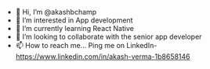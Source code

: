 - 👋 Hi, I’m @akashbchamp
- 👀 I’m interested in App development
- 🌱 I’m currently learning React Native
- 💞️ I’m looking to collaborate with the senior app developer
- 📫 How to reach me... Ping me on LinkedIn- https://www.linkedin.com/in/akash-verma-1b8658146

<!---
akashbchamp/akashbchamp is a ✨ special ✨ repository because its `README.md` (this file) appears on your GitHub profile.
You can click the Preview link to take a look at your changes.
--->
